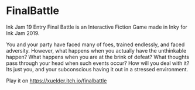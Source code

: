 # FinalBattle
Ink Jam 19 Entry
Final Battle is an Interactive Fiction Game made in Inky for Ink Jam 2019. 

You and your party have faced many of foes, trained endlessly, and faced adversity. However, what happens when you actually have the unthinkable happen? What happens when you are at the brink of defeat? What thoughts pass through your head when such events occur? How will you deal with it? Its just you, and your subconscious having it out in a stressed environment. 

Play it on https://xuelder.itch.io/finalbattle

